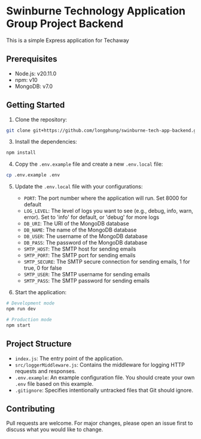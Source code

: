 # Swinburne Technology Application Group Project Backend

This is a simple Express application for Techaway

## Prerequisites

- Node.js: v20.11.0
- npm: v10
- MongoDB: v7.0

## Getting Started

1. Clone the repository:
```bash
git clone git+https://github.com/longphung/swinburne-tech-app-backend.git
```
3. Install the dependencies:
```bash
npm install
```
4. Copy the `.env.example` file and create a new `.env.local` file:
```bash
cp .env.example .env
```
5. Update the `.env.local` file with your configurations:
   - `PORT`: The port number where the application will run. Set 8000 for default
   - `LOG_LEVEL`: The level of logs you want to see (e.g., debug, info, warn, error). Set to 'info' for default, or 'debug' for more logs
   - `DB_URI`: The URI of the MongoDB database
   - `DB_NAME`: The name of the MongoDB database
   - `DB_USER`: The username of the MongoDB database
   - `DB_PASS`: The password of the MongoDB database
   - `SMTP_HOST`: The SMTP host for sending emails
   - `SMTP_PORT`: The SMTP port for sending emails
   - `SMTP_SECURE`: The SMTP secure connection for sending emails, 1 for true, 0 for false
   - `SMTP_USER`: The SMTP username for sending emails
   - `SMTP_PASS`: The SMTP password for sending emails

6. Start the application:
```bash
# Development mode
npm run dev

# Production mode
npm start
```

## Project Structure

- `index.js`: The entry point of the application.
- `src/loggerMiddleware.js`: Contains the middleware for logging HTTP requests and responses.
- `.env.example`: An example configuration file. You should create your own `.env` file based on this example.
- `.gitignore`: Specifies intentionally untracked files that Git should ignore.

## Contributing

Pull requests are welcome. For major changes, please open an issue first to discuss what you would like to change.


